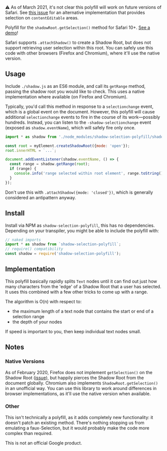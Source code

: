 ⚠️ As of March 2021, it's not clear this polyfill will work on future versions of Safari.
See [this issue](https://github.com/GoogleChromeLabs/shadow-selection-polyfill/issues/11) for an alternative implementation that provides selection on `contentEditable` areas.

Polyfill for the `shadowRoot.getSelection()` method for Safari 10+.
[See a demo](https://googlechromelabs.github.io/shadow-selection-polyfill/demo.html)!

Safari supports `.attachShadow()` to create a Shadow Root, but does not support retrieving user selection within this root.
You can safely use this code with other browsers (Firefox and Chromium), where it'll use the native version.

## Usage

Include `./shadow.js` as an ES6 module, and call its `getRange` method, passing the shadow root you would like to check.
This uses a native implementation where available (on Firefox and Chromium).

Typically, you'd call this method in response to a `selectionchange` event, which is a global event on the document.
However, this polyfill will cause additional `selectionchange` events to fire in the course of its work—possibly hundreds.
Instead, you can listen to the `-shadow-selectionchange` event (exposed as `shadow.eventName`), which will safely fire only once.

```js
import * as shadow from './node_modules/shadow-selection-polyfill/shadow.js';

const root = myElement.createShadowRoot({mode: 'open'});
root.innerHTML = `...`;

document.addEventListener(shadow.eventName, () => {
  const range = shadow.getRange(root);
  if (range) {
    console.info('range selected within root element', range.toString());
  }
});
```

Don't use this with `.attachShadow({mode: 'closed'})`, which is generally considered an antipattern anyway.

## Install

Install via NPM as `shadow-selection-polyfill`, this has no dependencies.
Depending on your transpiler, you might be able to include the polyfill with:

```js
// naked imports
import * as shadow from `shadow-selection-polyfill`;
// require() compatibility
const shadow = require('shadow-selection-polyfill');
```

## Implementation

This polyfill basically rapidly splits `Text` nodes until it can find out just how many characters from the 'edge' of a Shadow Root that a user has selected.
It uses this combined with a few other tricks to come up with a range.

The algorithm is O(n) with respect to:

* the maximum length of a text node that contains the start or end of a selection range
* the depth of your nodes

If speed is important to you, then keep individual text nodes small.

## Notes

### Native Versions

As of February 2020, Firefox does not implement `getSelection()` on the Shadow Root ([issue](https://bugzilla.mozilla.org/show_bug.cgi?id=1430308)), but happily pierces the Shadow Root from the document globally.
Chromium also implements `ShadowRoot.getSelection()` in an unofficial way.
You can use this library to work around differences in browser implementations, as it'll use the native version when available.

### Other

This isn't technically a polyfill, as it adds completely new functionality: it doesn't patch an existing method.
There's nothing stopping us from emulating a faux-Selection, but it would probably make the code more complex than required.

This is not an official Google product.
